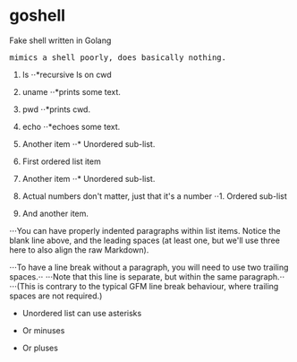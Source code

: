 # goshell
Fake shell written in Golang
<pre>
mimics a shell poorly, does basically nothing.</pre>
1. ls 
⋅⋅*recursive ls on cwd
2. uname
⋅⋅*prints some text.
3. pwd 
⋅⋅*prints cwd.
3. echo 
⋅⋅*echoes some text.

2. Another item
⋅⋅* Unordered sub-list. 

1. First ordered list item
2. Another item
⋅⋅* Unordered sub-list. 
1. Actual numbers don't matter, just that it's a number
⋅⋅1. Ordered sub-list
4. And another item.

⋅⋅⋅You can have properly indented paragraphs within list items. Notice the blank line above, and the leading spaces (at least one, but we'll use three here to also align the raw Markdown).

⋅⋅⋅To have a line break without a paragraph, you will need to use two trailing spaces.⋅⋅
⋅⋅⋅Note that this line is separate, but within the same paragraph.⋅⋅
⋅⋅⋅(This is contrary to the typical GFM line break behaviour, where trailing spaces are not required.)

* Unordered list can use asterisks
- Or minuses
+ Or pluses

